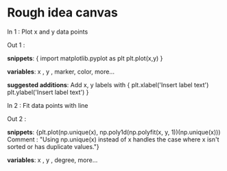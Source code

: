 # Rough idea canvas

In 1 : Plot x and y data points

Out 1 : 

**snippets**: { import matplotlib.pyplot as plt
                plt.plot(x,y) }
                
**variables**: x , y , marker, color, more...

**suggested additions**: Add x, y labels with { plt.xlabel('Insert label text')
                                                plt.ylabel('Insert label text') }
                                                
In 2 : Fit data points with line

Out 2 :

**snippets**: {plt.plot(np.unique(x), np.poly1d(np.polyfit(x, y, 1))(np.unique(x))) Comment : "Using np.unique(x) instead of x handles the case where x isn't sorted or has duplicate values."}

**variables**: x , y , degree, more...


